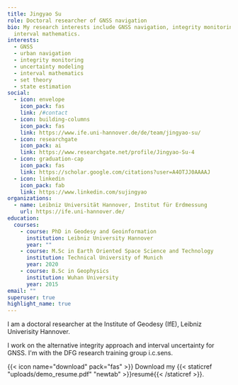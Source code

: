 ```yaml
---
title: Jingyao Su
role: Doctoral researcher of GNSS navigation
bio: My research interests include GNSS navigation, integrity monitoring and
  interval mathematics.
interests:
  - GNSS
  - urban navigation
  - integrity monitoring
  - uncertainty modeling
  - interval mathematics
  - set theory
  - state estimation
social:
  - icon: envelope
    icon_pack: fas
    link: /#contact
  - icon: building-columns
    icon_pack: fas
    link: https://www.ife.uni-hannover.de/de/team/jingyao-su/
  - icon: researchgate
    icon_pack: ai
    link: https://www.researchgate.net/profile/Jingyao-Su-4
  - icon: graduation-cap
    icon_pack: fas
    link: https://scholar.google.com/citations?user=A4OTJJ0AAAAJ
  - icon: linkedin
    icon_pack: fab
    link: https://www.linkedin.com/sujingyao
organizations:
  - name: Leibniz Universität Hannover, Institut für Erdmessung
    url: https://ife.uni-hannover.de/
education:
  courses:
    - course: PhD in Geodesy and Geoinformation
      institution: Leibniz University Hannover
      year: ""
    - course: M.Sc in Earth Oriented Space Science and Technology
      institution: Technical University of Munich
      year: 2020
    - course: B.Sc in Geophysics
      institution: Wuhan University
      year: 2015
email: ""
superuser: true
highlight_name: true
---
```

I am a doctoral researcher at the Institute of Geodesy (IfE), Leibniz Univerisity Hannover. 

I work on the alternative integrity approach and interval uncertainty for GNSS. I'm with the DFG research training group i.c.sens.

{{< icon name="download" pack="fas" >}} Download my {{< staticref "uploads/demo_resume.pdf" "newtab" >}}resumé{{< /staticref >}}.